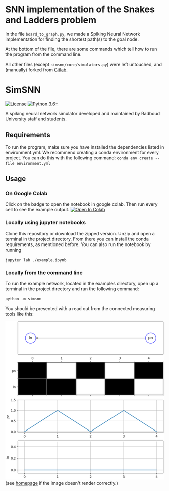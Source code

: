 # SNN implementation of the Snakes and Ladders problem

In the file `board_to_graph.py`, we made a Spiking Neural Network implementation for finding the shortest path(s) to the goal node.

At the bottom of the file, there are some commands which tell how to run the program from the command line.

All other files (except `simsnn/core/simulators.py`) were left untouched, and (manually) forked from [Gitlab](href{https://gitlab.socsci.ru.nl/neuromorphiccomputing/simsnn).

# SimSNN

[![License](https://img.shields.io/badge/license-MIT-blue.svg)](https://opensource.org/licenses/MIT) 
[![Python 3.6+](https://img.shields.io/badge/python-3.6-blue.svg)](https://www.python.org/downloads/release/python-360/)

A spiking neural network simulator developed and maintained by Radboud University staff and students.

## Requirements
To run the program, make sure you have installed the dependencies listed in environment.yml. 
We recommend creating a conda environment for every project. You can do this with the following command:
`conda env create --file environment.yml`

## Usage

### On Google Colab

Click on the badge to open the notebook in google colab. Then run every cell to see the example output. [![Open In Colab](https://colab.research.google.com/assets/colab-badge.svg)](https://colab.research.google.com/github/adiehl96/SNN-computing/blob/master/example.ipynb)


### Locally using jupyter notebooks
Clone this repository or download the zipped version. Unzip and open a terminal in the project directory. From there you can install the conda requirements, as mentioned before. You can also run the notebook by running 

`jupyter lab ./example.ipynb` 


### Locally from the command line
To run the example network, located in the examples directory, open up a terminal in the project directory and run the following command: 

`python -m simsnn`

You should be presented with a read out from the connected measuring tools like this:

![Default Readout](defaultreadout.png)
(see [homepage](https://gitlab.socsci.ru.nl/neuromorphiccomputing/simsnn) if the image doesn't render correctly.)
